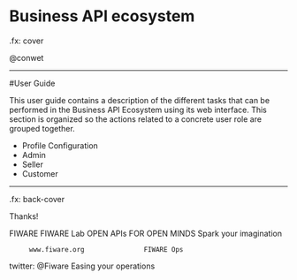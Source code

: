 # Business API ecosystem

.fx: cover

@conwet

---
#User Guide

This user guide contains a description of the different tasks that can be performed in the Business API Ecosystem using its web interface. This section is organized so the actions related to a concrete user role are grouped together.


* Profile Configuration
* Admin
* Seller
* Customer

---

.fx: back-cover

Thanks!

FIWARE                                FIWARE Lab
OPEN APIs FOR OPEN MINDS              Spark your imagination

         www.fiware.org               FIWARE Ops
twitter: @Fiware                      Easing your operations
